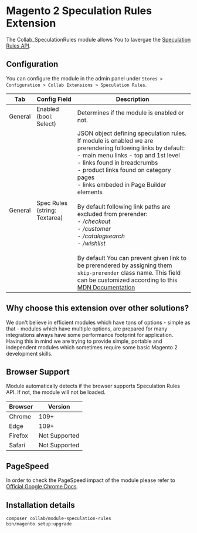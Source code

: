 # Magento 2 Speculation Rules Extension

The Collab_SpeculationRules module allows You to lavergae the [Speculation Rules API](https://developer.mozilla.org/en-US/docs/Web/API/Speculation_Rules_API).

## Configuration
You can configure the module in the admin panel under `Stores > Configuration > Collab Extensions > Speculation Rules`.

| Tab     | Config Field                  | Description                                                                                                                                                                                                                                                                                                                                                                                                                                                                                                                                                                                                               |
|---------|-------------------------------|---------------------------------------------------------------------------------------------------------------------------------------------------------------------------------------------------------------------------------------------------------------------------------------------------------------------------------------------------------------------------------------------------------------------------------------------------------------------------------------------------------------------------------------------------------------------------------------------------------------------------|
| General | Enabled (bool: Select)        | Determines if the module is enabled or not.                                                                                                                                                                                                                                                                                                                                                                                                                                                                                                                                                                               |
| General | Spec Rules (string: Textarea) | JSON object defining speculation rules. If module is enabled we are prerendering following links by default:<br/>- main menu links - top and 1st level<br/>- links found in breadcrumbs<br/>- product links found on category pages<br/>- links embeded in Page Builder elements<br/><br/> By default following link paths are excluded from prerender:<br/>- */checkout*<br/>- */customer*<br/>- */catalogsearch*<br/>- */wishlist*<br/><br/>By default You can prevent given link to be prerendered by assigning them `skip-prerender` class name. This field can be customized according to this [MDN Documentation](https://developer.mozilla.org/en-US/docs/Web/HTML/Element/script/type/speculationrules#syntax) |

## Why choose this extension over other solutions?
We don't believe in efficient modules which have tons of options - simple as that - modules which have multiple
options, are prepared for many integrations always have some performance footprint for application. Having this
in mind we are trying to provide simple, portable and independent modules which sometimes require some basic Magento 2 development
skills.

## Browser Support
Module automatically detects if the browser supports Speculation Rules API. If not, the module will not be loaded.

| Browser | Version       |
|---------|---------------|
| Chrome  | 109+          |
| Edge    | 109+          |
| Firefox | Not Supported |
| Safari  | Not Supported |

## PageSpeed
In order to check the PageSpeed impact of the module please refer to [Official Google Chrome Docs](https://developer.chrome.com/docs/web-platform/prerender-pages#impact).

## Installation details
```bash
composer collab/module-speculation-rules
bin/magento setup:upgrade
```
